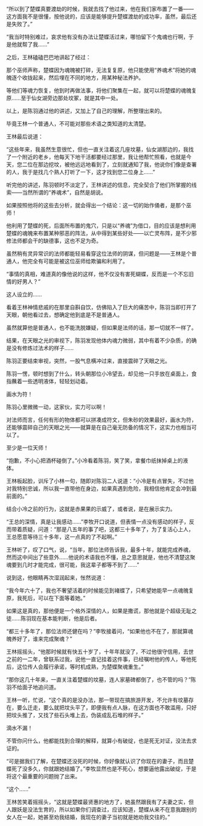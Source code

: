 “所以到了楚蝶真要渡劫的时候，我就去找了他过来，他在我们家布置了一番——这方面我不是很懂，按他说的，应该是能够提升楚蝶渡劫的成功率，虽然，最后还是失败了。”

“我当时特别难过，哀求他有没有办法让楚蝶活过来，哪怕留下个鬼魂也行啊，于是他就帮了我……”

之后，王林磕磕巴巴地讲起了经过：

那个巫师声称，楚蝶因为魂魄被打碎，无法复复原，他只能使用“养魂术”将她的魂魄逐个收拢起来，然后埋在不同的地方，用某种秘法养护。

等他们等魂力恢复，他到时再做法事，将他们聚集在一起，就可以将楚蝶的魂魄复原……至于仙女湖旁边那处坟冢，就是其中一处。

以上，是陈羽通过他的讲述，又加上了自己的理解，所整理出来的。

毕竟王林一个普通人，不可能对那些术语之类知道的太清楚。

王林最后说道：

“这些年来，我虽然生意很忙，但也一直关注着这几座坟墓，仙女湖那边的，我找了一个附近的老乡，他每天下地干活都要经过那里，我让他帮忙照看，也就是今天，您二位在那边挖坟，被他远远地看到了，立刻就通知了我，他说你们像是查署的人，我于是找几个熟人打听了一下，这才找到您二位身上……”

听完他的讲述，陈羽顿时不淡定了，王林讲述的信息，完全契合了他们所掌握的线索——当然所谓的“养魂术”，自然是胡说。

如果按照他将的这些去分析，就会得出一个结论：这一切的始作俑者，是那个巫师！

他利用了楚蝶的死，后面所布置的鬼穴，只是以“养魂”为借口，目的应该是想利用楚蝶的魂魄来布置某种邪恶的阵法，从中得到某些好处——以亡灵布阵，是不少邪修法师都会干的缺德事，这也不足为奇。

虽然稍有灵异常识的法师都能轻易看穿这位法师的阴谋，但问题是——王林是个普通人，他完全有可能是被这位巫师给欺骗和利用了。

“事情的真相，难道真的像他说的这样，他不仅没有害死蝴蝶，反而是一个不忘旧情的好男人？”

这人设立的……

看着王林神情悲戚的在那里自斟自饮，仿佛陷入了巨大的痛苦中，陈羽当即打开了天眼，朝他看过去，想确定他到底是不是普通人。

虽然就算他是普通人，也不能洗脱嫌疑，但如果是法师的话，那一切就不一样了。

结果，在天眼之光的审视下，陈羽发现他体内魂力微弱，其中有着不少杂质，的确是没有修炼过法术的样子……

陈羽正要结束审视，突然，一股气息横冲过来，直接震碎了天眼之光。

陈羽一愣，顿时想到了什么，转头朝那位小冷望去，却见他一只手放在桌面上，食指蘸着一些透明液体，轻轻划动着。

画水为符！

陈羽心里微微一动，这家伙，实力可以啊！

对法师而言，任何有形的物体都可以拼凑成符文，但朱砂的效果最好，画水为符，还能够震碎自己的天眼之光——就算是在自己毫无防备的情况下，这实力也相当可以了。

至少是一位天师！

“抱歉，不小心把酒杯碰倒了。”小冷看着陈羽，笑了笑，拿餐巾纸抹掉桌上的液体。

王林板起脸，训斥了小林一句，随即对陈羽二人说道：“小冷是有点冒失，不过他对我特别忠诚，所以我一直带他在身边，如果真遇到危险，我相信他肯定会冲到最前面的。”

结合小冷之前的行为，这就是赤果果的示威了，或者说，是在展示实力。

“王总的深情，真是让我感动……”李牧开口说道，但表情一点没有感动的样子，反而带着质疑，问道：“那是八五年的事了吧，这都三十多年了，为了复活心上人，王总愿意等待三十多年，这一点真的了不起啊。”

王林听了，叹了口气，说，“当年，那位法师告诉我，最多十年，就能完成养魂，然而这中间出了些意外……他说的术语我也不懂，总之意思就是，他也不清楚这聚魂要到几时才能完成，很可能，我这辈子都等不到了……”

说到这，他眼睛再次湿润起来，怅然说道：

“我今年六十了，我也不奢望活着的时候能见到褚蝶了，只希望她能早一点魂魄复原，我死后，可以在下面等着她。”

如果这是真的，那他便是一个格外深情的人，如果是撒谎，那他就是个超级无耻之徒……陈羽现在基本能判断，他是后者。

“都三十多年了，那位法师还健在吗？”李牧接着问，“如果他也不在了，那就算魂魄养好了，谁来完成聚魂？”

王林摇摇头，“他那时候就有快五十岁了，十年年就没了，不过他很守信用，去世之前的一二年，曾联系过我，说他一直记挂着这件事，已经嘱咐他的传人，等他死后，这位传人会履行承诺，等时机成熟，为楚蝶聚魂重生。”

“那你这几十年来，一直关注着楚蝶的坟墓，连人家墓碑都倒了，也不管的吗？”陈羽不给面子地追问道。

王林一听，忙说，“这个真的是没办法，那一带现在搞旅游开发，不允许有坟墓存在，要么迁走，要么就把坟头平了，即便我有点人脉，在这方面也不敢滥用，只好把坟头推了，又找了些石头堆上去，伪装成乱石堆的样子。”

滴水不漏！

不管你问什么，他都能找到合理的解释，就算小有破绽，也是死无对证，没法去求证的。

“可是据我们了解，在楚蝶还没死的时候，你好像就认识了你现在的妻子，而且楚蝶死了没多久，你就跟她结婚了。”李牧显然也是不死心，想要逼他露出破绽，于是将这个最重要的问题抛了出来。

“这个……”

王林苦笑着摇摇头，“这就是楚蝶最贤惠的地方了，她虽然跟我有了夫妻之实，但人跟妖是没法生育的，所以如果你们调查过，应该知道，楚蝶从来不在意我跟别的女人在一起，她甚至劝我结婚，我现在的妻子当初就是她劝我交往的。”
